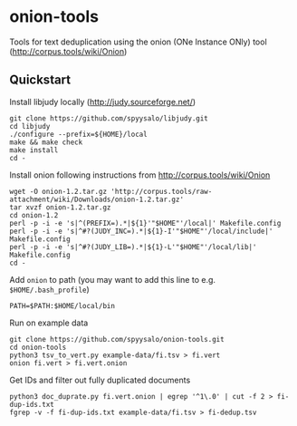 # onion-tools

Tools for text deduplication using the onion (ONe Instance ONly) tool (<http://corpus.tools/wiki/Onion>)

## Quickstart

Install libjudy locally (<http://judy.sourceforge.net/>)

```
git clone https://github.com/spyysalo/libjudy.git
cd libjudy
./configure --prefix=${HOME}/local
make && make check
make install
cd -
```

Install onion following instructions from <http://corpus.tools/wiki/Onion>

```
wget -O onion-1.2.tar.gz 'http://corpus.tools/raw-attachment/wiki/Downloads/onion-1.2.tar.gz'
tar xvzf onion-1.2.tar.gz 
cd onion-1.2
perl -p -i -e 's|^(PREFIX=).*|${1}'"$HOME"'/local|' Makefile.config 
perl -p -i -e 's|^#?(JUDY_INC=).*|${1}-I'"$HOME"'/local/include|' Makefile.config
perl -p -i -e 's|^#?(JUDY_LIB=).*|${1}-L'"$HOME"'/local/lib|' Makefile.config
cd -
```

Add `onion` to path (you may want to add this line to e.g. `$HOME/.bash_profile`)

```
PATH=$PATH:$HOME/local/bin
```

Run on example data

```
git clone https://github.com/spyysalo/onion-tools.git
cd onion-tools
python3 tsv_to_vert.py example-data/fi.tsv > fi.vert
onion fi.vert > fi.vert.onion
```

Get IDs and filter out fully duplicated documents

```
python3 doc_duprate.py fi.vert.onion | egrep '^1\.0' | cut -f 2 > fi-dup-ids.txt
fgrep -v -f fi-dup-ids.txt example-data/fi.tsv > fi-dedup.tsv
```
